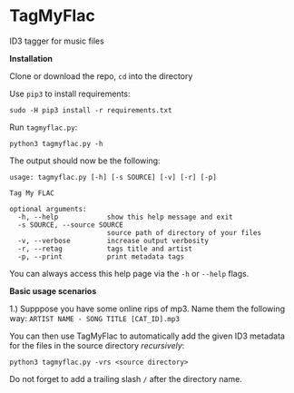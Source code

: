 # TagMyFlac
ID3 tagger for music files

**Installation**

Clone or download the repo, `cd` into the directory

Use `pip3` to install requirements:

```
sudo -H pip3 install -r requirements.txt
```

Run `tagmyflac.py`:

```
python3 tagmyflac.py -h
```

The output should now be the following:

```
usage: tagmyflac.py [-h] [-s SOURCE] [-v] [-r] [-p]

Tag My FLAC

optional arguments:
  -h, --help            show this help message and exit
  -s SOURCE, --source SOURCE
                        source path of directory of your files
  -v, --verbose         increase output verbosity
  -r, --retag           tags title and artist
  -p, --print           print metadata tags
```

You can always access this help page via the `-h` or `--help` flags.

**Basic usage scenarios**

1.) 
Supppose you have some online rips of mp3.
Name them the following way: 
`ARTIST NAME - SONG TITLE [CAT_ID].mp3`

You can then use TagMyFlac to automatically add the given ID3 metadata for the files in the source directory *recursively*:

```
python3 tagmyflac.py -vrs <source directory>
```

Do not forget to add a trailing slash `/` after the directory name.